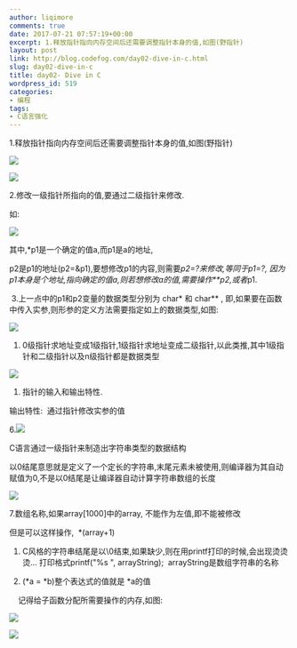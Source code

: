 ```yaml
---
author: liqimore
comments: true
date: 2017-07-21 07:57:19+00:00
excerpt: 1.释放指针指向内存空间后还需要调整指针本身的值,如图(野指针)
layout: post
link: http://blog.codefog.com/day02-dive-in-c.html
slug: day02-dive-in-c
title: day02- Dive in C
wordpress_id: 519
categories:
- 编程
tags:
- C语言强化
---
```


1.释放指针指向内存空间后还需要调整指针本身的值,如图(野指针)

![](https://static.codefog.com/qiniu/old/2017/07/e295fe243f91b8b25fe1956d06430eb2.png)

![](https://static.codefog.com/qiniu/old/2017/07/d6997e71ae29654afff6b90ba7cf402e.png)

2.修改一级指针所指向的值,要通过二级指针来修改.

如:

![](https://static.codefog.com/qiniu/old/2017/07/19afaa3ce6f238209c3a34b354378b94.png)

其中,*p1是一个确定的值a,而p1是a的地址,

p2是p1的地址(p2=&p1),要想修改p1的内容,则需要*p2=?来修改,等同于p1=?, 因为p1本身是个地址,指向确定的值a,则若想修改a的值,需要操作**p2,或者*p1.

 3.上一点中的p1和p2变量的数据类型分别为 char* 和 char** , 即,如果要在函数中传入实参,则形参的定义方法需要指定如上的数据类型,如图:

![](https://static.codefog.com/qiniu/old/2017/07/34b274ebfe070be69f14f5462f097701.png)





  1. 0级指针求地址变成1级指针,1级指针求地址变成二级指针,以此类推,其中1级指针和二级指针以及n级指针都是数据类型



![](https://static.codefog.com/qiniu/old/2017/07/1ebc24b3951730e7481ff81a49da3d68.png)





  1. 指针的输入和输出特性.



输出特性:  通过指针修改实参的值

6.![](https://static.codefog.com/qiniu/old/2017/07/a69fe682f64d25d809edea47d3155a09.png)

C语言通过一级指针来制造出字符串类型的数据结构

以0结尾意思就是定义了一个定长的字符串,末尾元素未被使用,则编译器为其自动赋值为0,不是以0结尾是让编译器自动计算字符串数组的长度

![](https://static.codefog.com/qiniu/old/2017/07/a0dabd64380e08d381f290a0bd8331d0.png)

7.数组名称,如果array[1000]中的array, 不能作为左值,即不能被修改

但是可以这样操作,  *(array+1)





  1. C风格的字符串结尾是以\0结束,如果缺少,则在用printf打印的时候,会出现烫烫烫... 打印格式printf("%s ", arrayString);  arrayString是数组字符串的名称



  2. (*a = *b)整个表达式的值就是 *a的值






    记得给子函数分配所需要操作的内存,如图:

![](https://static.codefog.com/qiniu/old/2017/07/d66e2181cbb5a56f7d184c15f2082355.png)

![](https://static.codefog.com/qiniu/old/2017/07/150e5dd22518c89305b1eff94f064287.png)

